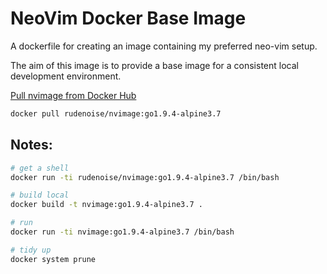 # NeoVim Docker Base Image

A dockerfile for creating an image containing my preferred neo-vim
setup.

The aim of this image is to provide a base image for a consistent
local development environment.

[Pull nvimage  from Docker Hub](https://hub.docker.com/r/rudenoise/nvimage/)

```bash
docker pull rudenoise/nvimage:go1.9.4-alpine3.7
```

## Notes:

```bash
# get a shell
docker run -ti rudenoise/nvimage:go1.9.4-alpine3.7 /bin/bash

# build local
docker build -t nvimage:go1.9.4-alpine3.7 .

# run
docker run -ti nvimage:go1.9.4-alpine3.7 /bin/bash

# tidy up
docker system prune
```
